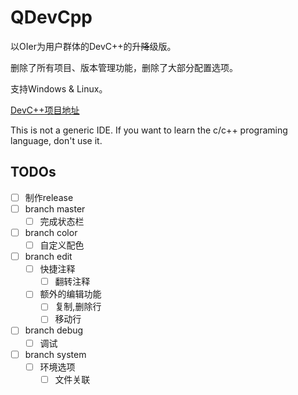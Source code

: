 # QDevCpp

以OIer为用户群体的DevC++的升~~降~~级版。

删除了所有项目、版本管理功能，删除了大部分配置选项。

支持Windows & Linux。

[DevC++项目地址](https://sourceforge.net/projects/orwelldevcpp/)

This is not a generic IDE. If you want to learn the c/c++ programing language, don't use it.

## TODOs

* [ ] 制作release
* [ ] branch master
	* [ ] 完成状态栏
* [ ] branch color
	* [ ] 自定义配色
* [ ] branch edit
	* [ ] 快捷注释
		* [ ] 翻转注释
	* [ ] 额外的编辑功能
		* [ ] 复制,删除行
		* [ ] 移动行
* [ ] branch debug
	* [ ] 调试
* [ ] branch system
	* [ ] 环境选项
		* [ ] 文件关联